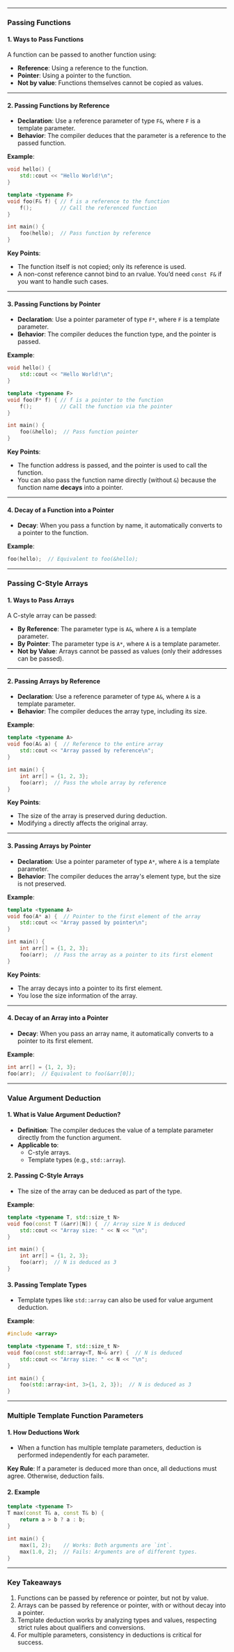 
---

### **Passing Functions**

#### **1. Ways to Pass Functions**
A function can be passed to another function using:
- **Reference**: Using a reference to the function.
- **Pointer**: Using a pointer to the function.
- **Not by value**: Functions themselves cannot be copied as values.

---

#### **2. Passing Functions by Reference**
- **Declaration**: Use a reference parameter of type `F&`, where `F` is a template parameter.
- **Behavior**: The compiler deduces that the parameter is a reference to the passed function.

**Example**:
```cpp
void hello() {
    std::cout << "Hello World!\n";
}

template <typename F>
void foo(F& f) { // f is a reference to the function
    f();         // Call the referenced function
}

int main() {
    foo(hello);  // Pass function by reference
}
```

**Key Points**:
- The function itself is not copied; only its reference is used.
- A non-const reference cannot bind to an rvalue. You’d need `const F&` if you want to handle such cases.

---

#### **3. Passing Functions by Pointer**
- **Declaration**: Use a pointer parameter of type `F*`, where `F` is a template parameter.
- **Behavior**: The compiler deduces the function type, and the pointer is passed.

**Example**:
```cpp
void hello() {
    std::cout << "Hello World!\n";
}

template <typename F>
void foo(F* f) { // f is a pointer to the function
    f();         // Call the function via the pointer
}

int main() {
    foo(&hello);  // Pass function pointer
}
```

**Key Points**:
- The function address is passed, and the pointer is used to call the function.
- You can also pass the function name directly (without `&`) because the function name **decays** into a pointer.

---

#### **4. Decay of a Function into a Pointer**
- **Decay**: When you pass a function by name, it automatically converts to a pointer to the function.

**Example**:
```cpp
foo(hello);  // Equivalent to foo(&hello);
```

---

### **Passing C-Style Arrays**

#### **1. Ways to Pass Arrays**
A C-style array can be passed:
- **By Reference**: The parameter type is `A&`, where `A` is a template parameter.
- **By Pointer**: The parameter type is `A*`, where `A` is a template parameter.
- **Not by Value**: Arrays cannot be passed as values (only their addresses can be passed).

---

#### **2. Passing Arrays by Reference**
- **Declaration**: Use a reference parameter of type `A&`, where `A` is a template parameter.
- **Behavior**: The compiler deduces the array type, including its size.

**Example**:
```cpp
template <typename A>
void foo(A& a) {  // Reference to the entire array
    std::cout << "Array passed by reference\n";
}

int main() {
    int arr[] = {1, 2, 3};
    foo(arr);  // Pass the whole array by reference
}
```

**Key Points**:
- The size of the array is preserved during deduction.
- Modifying `a` directly affects the original array.

---

#### **3. Passing Arrays by Pointer**
- **Declaration**: Use a pointer parameter of type `A*`, where `A` is a template parameter.
- **Behavior**: The compiler deduces the array's element type, but the size is not preserved.

**Example**:
```cpp
template <typename A>
void foo(A* a) {  // Pointer to the first element of the array
    std::cout << "Array passed by pointer\n";
}

int main() {
    int arr[] = {1, 2, 3};
    foo(arr);  // Pass the array as a pointer to its first element
}
```

**Key Points**:
- The array decays into a pointer to its first element.
- You lose the size information of the array.

---

#### **4. Decay of an Array into a Pointer**
- **Decay**: When you pass an array name, it automatically converts to a pointer to its first element.

**Example**:
```cpp
int arr[] = {1, 2, 3};
foo(arr);  // Equivalent to foo(&arr[0]);
```

---

### **Value Argument Deduction**

#### **1. What is Value Argument Deduction?**
- **Definition**: The compiler deduces the value of a template parameter directly from the function argument.
- **Applicable to**:
    - C-style arrays.
    - Template types (e.g., `std::array`).

#### **2. Passing C-Style Arrays**
- The size of the array can be deduced as part of the type.

**Example**:
```cpp
template <typename T, std::size_t N>
void foo(const T (&arr)[N]) {  // Array size N is deduced
    std::cout << "Array size: " << N << "\n";
}

int main() {
    int arr[] = {1, 2, 3};
    foo(arr);  // N is deduced as 3
}
```

#### **3. Passing Template Types**
- Template types like `std::array` can also be used for value argument deduction.

**Example**:
```cpp
#include <array>

template <typename T, std::size_t N>
void foo(const std::array<T, N>& arr) {  // N is deduced
    std::cout << "Array size: " << N << "\n";
}

int main() {
    foo(std::array<int, 3>{1, 2, 3});  // N is deduced as 3
}
```

---

### **Multiple Template Function Parameters**

#### **1. How Deductions Work**
- When a function has multiple template parameters, deduction is performed independently for each parameter.

**Key Rule**: If a parameter is deduced more than once, all deductions must agree. Otherwise, deduction fails.

#### **2. Example**
```cpp
template <typename T>
T max(const T& a, const T& b) {
    return a > b ? a : b;
}

int main() {
    max(1, 2);    // Works: Both arguments are `int`.
    max(1.0, 2);  // Fails: Arguments are of different types.
}
```

---

### **Key Takeaways**
1. Functions can be passed by reference or pointer, but not by value.
2. Arrays can be passed by reference or pointer, with or without decay into a pointer.
3. Template deduction works by analyzing types and values, respecting strict rules about qualifiers and conversions.
4. For multiple parameters, consistency in deductions is critical for success.